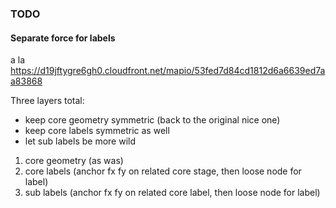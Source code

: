 ### TODO

#### Separate force for labels

a la https://d19jftygre6gh0.cloudfront.net/mapio/53fed7d84cd1812d6a6639ed7aa83868

Three layers total:

- keep core geometry symmetric (back to the original nice one)
- keep core labels symmetric as well
- let sub labels be more wild

1. core geometry (as was)
2. core labels (anchor fx fy on related core stage, then loose node for label)
3. sub labels (anchor fx fy on related core label, then loose node for label)
